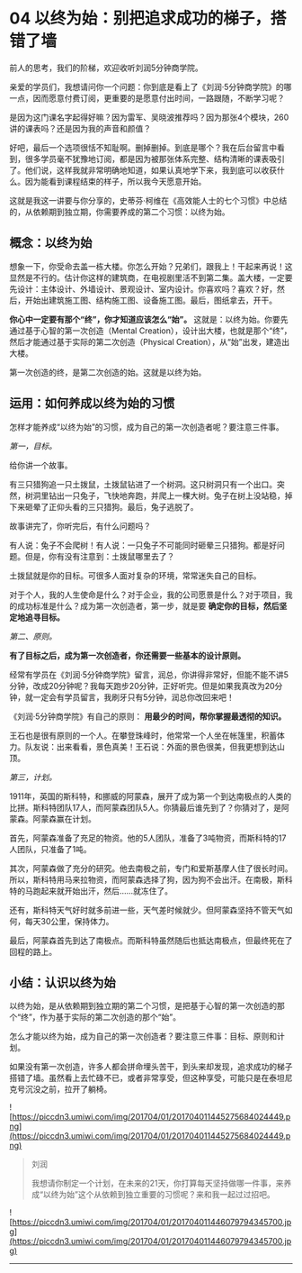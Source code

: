 # 04 以终为始：别把追求成功的梯子，搭错了墙

前人的思考，我们的阶梯，欢迎收听刘润5分钟商学院。

亲爱的学员们，我想请问你一个问题：你到底是看上了《刘润·5分钟商学院》的哪一点，因而愿意付费订阅，更重要的是愿意付出时间，一路跟随，不断学习呢？

是因为这门课名字起得好嘛？因为雷军、吴晓波推荐吗？因为那张4个模块，260讲的课表吗？还是因为我的声音和颜值？

好吧，最后一个选项很恬不知耻啊。删掉删掉。到底是哪个？我在后台留言中看到，很多学员毫不犹豫地订阅，都是因为被那张体系完整、结构清晰的课表吸引了。他们说，这样我就非常明确地知道，如果认真地学下来，我到底可以收获什么。因为能看到课程结束的样子，所以我今天愿意开始。

这就是我这一讲要与你分享的，史蒂芬·柯维在《高效能人士的七个习惯》中总结的，从依赖期到独立期，你需要养成的第二个习惯：以终为始。

## 概念：以终为始

想象一下，你受命去盖一栋大楼。你怎么开始？兄弟们，跟我上！干起来再说！这显然是不行的。估计你这样的建筑商，在电视剧里活不到第二集。盖大楼，一定要先设计：主体设计、外墙设计、景观设计、室内设计。你喜欢吗？喜欢？好，然后，开始出建筑施工图、结构施工图、设备施工图。最后，图纸拿去，开干。

 **你心中一定要有那个“终”，你才知道应该怎么“始”。** 这就是：以终为始。你要先通过基于心智的第一次创造（Mental Creation），设计出大楼，也就是那个“终”，然后才能通过基于实际的第二次创造（Physical Creation），从“始”出发，建造出大楼。

第一次创造的终，是第二次创造的始。这就是以终为始。

## 运用：如何养成以终为始的习惯

怎样才能养成“以终为始”的习惯，成为自己的第一次创造者呢？要注意三件事。

 *第一，目标。*

给你讲一个故事。

有三只猎狗追一只土拨鼠，土拨鼠钻进了一个树洞。这只树洞只有一个出口。突然，树洞里钻出一只兔子，飞快地奔跑，并爬上一棵大树。兔子在树上没站稳，掉下来砸晕了正仰头看的三只猎狗。最后，兔子逃脱了。

故事讲完了，你听完后，有什么问题吗？

有人说：兔子不会爬树！有人说：一只兔子不可能同时砸晕三只猎狗。都是好问题。但是，你有没有注意到：土拨鼠哪里去了？

土拨鼠就是你的目标。可很多人面对复杂的环境，常常迷失自己的目标。

对于个人，我的人生使命是什么？对于企业，我的公司愿景是什么？对于项目，我的成功标准是什么？成为第一次创造者，第一步，就是要 **确定你的目标，然后坚定地追寻目标。**

 *第二、原则。*

 **有了目标之后，成为第一次创造者，你还需要一些基本的设计原则。**

经常有学员在《刘润·5分钟商学院》留言，润总，你讲得非常好，但能不能不讲5分钟，改成20分钟呢？我每天跑步20分钟，正好听完。但是如果我真改为20分钟，就一定会有学员留言，我刷牙只有5分钟，润总你改回来吧！

《刘润·5分钟商学院》有自己的原则： **用最少的时间，帮你掌握最透彻的知识。**

王石也是很有原则的一个人。在攀登珠峰时，他常常一个人坐在帐篷里，积蓄体力。队友说：出来看看，景色真美！王石说：外面的景色很美，但我更想到达山顶。

 *第三，计划。*

1911年，英国的斯科特，和挪威的阿蒙森，展开了成为第一个到达南极点的人类的比拼。斯科特团队17人，而阿蒙森团队5人。你猜最后谁先到了？你猜对了，是阿蒙森。阿蒙森赢在计划。

首先，阿蒙森准备了充足的物资。他的5人团队，准备了3吨物资，而斯科特的17人团队，只准备了1吨。

其次，阿蒙森做了充分的研究。他去南极之前，专门和爱斯基摩人住了很长时间。所以，斯科特用马来拉物资，而阿蒙森选择了狗，因为狗不会出汗。在南极，斯科特的马跑起来就开始出汗，然后……就冻住了。

还有，斯科特天气好时就多前进一些，天气差时候就少。但阿蒙森坚持不管天气如何，每天30公里，保持体力。

最后，阿蒙森首先到达了南极点。而斯科特虽然随后也抵达南极点，但最终死在了回程的路上。

## 小结：认识以终为始

以终为始，是从依赖期到独立期的第二个习惯，是把基于心智的第一次创造的那个“终”，作为基于实际的第二次创造的那个“始”。

怎么才能以终为始，成为自己的第一次创造者？要注意三件事：目标、原则和计划。

如果没有第一次创造，许多人都会拼命埋头苦干，到头来却发现，追求成功的梯子搭错了墙。虽然看上去忙碌不已，或者非常享受，但这种享受，可能只是在泰坦尼克号沉没之前，拉开了躺椅。

![https://piccdn3.umiwi.com/img/201704/01/201704011445275684024449.png](https://piccdn3.umiwi.com/img/201704/01/201704011445275684024449.png)

> 刘润
> 
> 我想请你制定一个计划，在未来的21天，你打算每天坚持做哪一件事，来养成“以终为始”这个从依赖到独立重要的习惯呢？来和我一起过过招吧。

![https://piccdn3.umiwi.com/img/201704/01/201704011446079794345700.jpg](https://piccdn3.umiwi.com/img/201704/01/201704011446079794345700.jpg)

---
